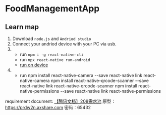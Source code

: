 # FoodManagementApp

## Learn map

1. Download `node.js` and `Andriod studio`
2. Connect your andriod device with your PC via usb.
3. - run `npm i -g react-native-cli`
   - run `npx react-native run-android `
   	- [run on device](https://reactnative.cn/docs/running-on-device)
4. - run
   npm install react-native-camera --save
   react-native link react-native-camera
   npm install react-native-qrcode-scanner --save
   react-native link react-native-qrcode-scanner
   npm install react-native-permissions --save
   react-native link react-native-permissions

requirement document: [【腾讯文档】208需求池](https://docs.qq.com/sheet/DQWJ4WGh2RWdRUmt2) 
原型：https://prdw2n.axshare.com 密码：65432
